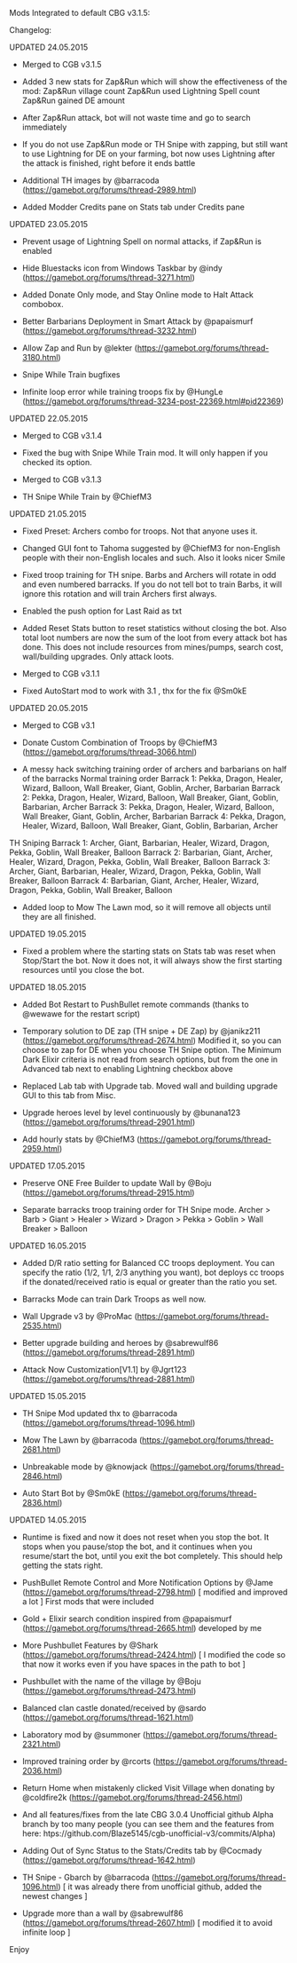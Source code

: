 Mods Integrated to default CBG v3.1.5:

Changelog:

UPDATED 24.05.2015

- Merged to CGB v3.1.5

- Added 3 new stats for Zap&Run which will show the effectiveness of the mod:
Zap&Run village count
Zap&Run used Lightning Spell count
Zap&Run gained DE amount

- After Zap&Run attack, bot will not waste time and go to search immediately

- If you do not use Zap&Run mode or TH Snipe with zapping, but still want to use Lightning for DE on your farming, bot now uses Lightning after the attack is finished, right before it ends battle

- Additional TH images by @barracoda (https://gamebot.org/forums/thread-2989.html)

- Added Modder Credits pane on Stats tab under Credits pane

UPDATED 23.05.2015

- Prevent usage of Lightning Spell on normal attacks, if Zap&Run is enabled

- Hide Bluestacks icon from Windows Taskbar by @indy (https://gamebot.org/forums/thread-3271.html)

- Added Donate Only mode, and Stay Online mode to Halt Attack combobox.

- Better Barbarians Deployment in Smart Attack by @papaismurf (https://gamebot.org/forums/thread-3232.html)

- Allow Zap and Run by @lekter (https://gamebot.org/forums/thread-3180.html)

- Snipe While Train bugfixes

- Infinite loop error while training troops fix by @HungLe (https://gamebot.org/forums/thread-3234-post-22369.html#pid22369)

UPDATED 22.05.2015

- Merged to CGB v3.1.4

- Fixed the bug with Snipe While Train mod. It will only happen if you checked its option.

- Merged to CGB v3.1.3

- TH Snipe While Train by @ChiefM3

UPDATED 21.05.2015

- Fixed Preset: Archers combo for troops. Not that anyone uses it.

- Changed GUI font to Tahoma suggested by @ChiefM3 for non-English people with their non-English locales and such. Also it looks nicer Smile

- Fixed troop training for TH snipe. Barbs and Archers will rotate in odd and even numbered barracks. If you do not tell bot to train Barbs, it will ignore this rotation and will train Archers first always.

- Enabled the push option for Last Raid as txt

- Added Reset Stats button to reset statistics without closing the bot. Also total loot numbers are now the sum of the loot from every attack bot has done. This does not include resources from mines/pumps, search cost, wall/building upgrades. Only attack loots.

- Merged to CGB v3.1.1

- Fixed AutoStart mod to work with 3.1 , thx for the fix @Sm0kE

UPDATED 20.05.2015

- Merged to CGB v3.1

- Donate Custom Combination of Troops by @ChiefM3 (https://gamebot.org/forums/thread-3066.html)

- A messy hack switching training order of archers and barbarians on half of the barracks
Normal training order
Barrack 1: Pekka, Dragon, Healer, Wizard, Balloon, Wall Breaker, Giant, Goblin, Archer, Barbarian
Barrack 2: Pekka, Dragon, Healer, Wizard, Balloon, Wall Breaker, Giant, Goblin, Barbarian, Archer
Barrack 3: Pekka, Dragon, Healer, Wizard, Balloon, Wall Breaker, Giant, Goblin, Archer, Barbarian
Barrack 4: Pekka, Dragon, Healer, Wizard, Balloon, Wall Breaker, Giant, Goblin, Barbarian, Archer

TH Sniping
Barrack 1: Archer, Giant, Barbarian, Healer, Wizard, Dragon, Pekka, Goblin, Wall Breaker, Balloon
Barrack 2: Barbarian, Giant, Archer, Healer, Wizard, Dragon, Pekka, Goblin, Wall Breaker, Balloon
Barrack 3: Archer, Giant, Barbarian, Healer, Wizard, Dragon, Pekka, Goblin, Wall Breaker, Balloon
Barrack 4: Barbarian, Giant, Archer, Healer, Wizard, Dragon, Pekka, Goblin, Wall Breaker, Balloon

- Added loop to Mow The Lawn mod, so it will remove all objects until they are all finished.

UPDATED 19.05.2015

- Fixed a problem where the starting stats on Stats tab was reset when Stop/Start the bot. Now it does not, it will always show the first starting resources until you close the bot.

UPDATED 18.05.2015

- Added Bot Restart to PushBullet remote commands (thanks to @wewawe for the restart script)

- Temporary solution to DE zap (TH snipe + DE Zap) by @janikz211 (https://gamebot.org/forums/thread-2674.html)
Modified it, so you can choose to zap for DE when you choose TH Snipe option. The Minimum Dark Elixir criteria is not read from search options, but from the one in Advanced tab next to enabling Lightning checkbox above

- Replaced Lab tab with Upgrade tab. Moved wall and building upgrade GUI to this tab from Misc.

- Upgrade heroes level by level continuously by @bunana123 (https://gamebot.org/forums/thread-2901.html)

- Add hourly stats by @ChiefM3 (https://gamebot.org/forums/thread-2959.html)

UPDATED 17.05.2015

- Preserve ONE Free Builder to update Wall by @Boju (https://gamebot.org/forums/thread-2915.html)

- Separate barracks troop training order for TH Snipe mode.
Archer > Barb > Giant > Healer > Wizard > Dragon > Pekka > Goblin > Wall Breaker > Balloon

UPDATED 16.05.2015

- Added D/R ratio setting for Balanced CC troops deployment. You can specify the ratio (1/2, 1/1, 2/3 anything you want), bot deploys cc troops if the donated/received ratio is equal or greater than the ratio you set.

- Barracks Mode can train Dark Troops as well now.

- Wall Upgrade v3 by @ProMac (https://gamebot.org/forums/thread-2535.html)

- Better upgrade building and heroes by @sabrewulf86 (https://gamebot.org/forums/thread-2891.html)

- Attack Now Customization[V1.1] by @Jgrt123 (https://gamebot.org/forums/thread-2881.html)

UPDATED 15.05.2015

- TH Snipe Mod updated thx to @barracoda (https://gamebot.org/forums/thread-1096.html)

- Mow The Lawn by @barracoda (https://gamebot.org/forums/thread-2681.html)

- Unbreakable mode by @knowjack (https://gamebot.org/forums/thread-2846.html)

- Auto Start Bot by @Sm0kE (https://gamebot.org/forums/thread-2836.html)

UPDATED 14.05.2015

- Runtime is fixed and now it does not reset when you stop the bot. It stops when you pause/stop the bot, and it continues when you resume/start the bot, until you exit the bot completely. This should help getting the stats right.

- PushBullet Remote Control and More Notification Options by @Jame (https://gamebot.org/forums/thread-2798.html) [ modified and improved a lot ]
First mods that were included

- Gold + Elixir search condition inspired from @papaismurf (https://gamebot.org/forums/thread-2665.html) developed by me

- More Pushbullet Features by @Shark (https://gamebot.org/forums/thread-2424.html) [ I modified the code so that now it works even if you have spaces in the path to bot ]

- Pushbullet with the name of the village by @Boju (https://gamebot.org/forums/thread-2473.html)

- Balanced clan castle donated/received by @sardo (https://gamebot.org/forums/thread-1621.html)

- Laboratory mod by @summoner (https://gamebot.org/forums/thread-2321.html)

- Improved training order by @rcorts (https://gamebot.org/forums/thread-2036.html)

- Return Home when mistakenly clicked Visit Village when donating by @coldfire2k (https://gamebot.org/forums/thread-2456.html)

- And all features/fixes from the late CBG 3.0.4 Unofficial github Alpha branch by too many people (you can see them and the features from here: htps://github.com/Blaze5145/cgb-unofficial-v3/commits/Alpha)

- Adding Out of Sync Status to the Stats/Credits tab by @Cocmady (https://gamebot.org/forums/thread-1642.html)

- TH Snipe - Gbarch by @barracoda (https://gamebot.org/forums/thread-1096.html) [ it was already there from unofficial github, added the newest changes ]

- Upgrade more than a wall by @sabrewulf86 (https://gamebot.org/forums/thread-2607.html) [ modified it to avoid infinite loop ]

Enjoy
